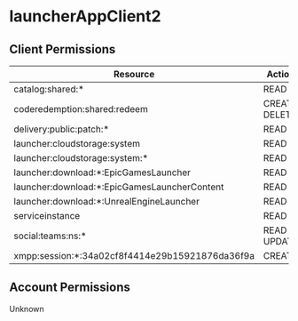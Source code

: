 # launcherAppClient2


## Client Permissions
| Resource | Action |
| -------- | ------ |
| catalog:shared:* | READ |
| coderedemption:shared:redeem | CREATE DELETE |
| delivery:public:patch:* | READ |
| launcher:cloudstorage:system | READ |
| launcher:cloudstorage:system:* | READ |
| launcher:download:*:EpicGamesLauncher | READ |
| launcher:download:*:EpicGamesLauncherContent | READ |
| launcher:download:*:UnrealEngineLauncher | READ |
| serviceinstance | READ |
| social:teams:ns:* | READ UPDATE |
| xmpp:session:*:34a02cf8f4414e29b15921876da36f9a | CREATE |

## Account Permissions
Unknown

